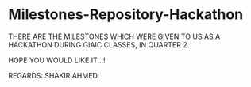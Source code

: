 # Milestones-Repository-Hackathon


THERE ARE THE MILESTONES WHICH WERE GIVEN TO US AS A HACKATHON DURING GIAIC CLASSES, IN QUARTER 2.

HOPE YOU WOULD LIKE IT...!

REGARDS: SHAKIR AHMED
